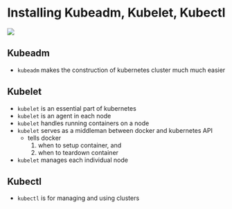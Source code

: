 # Installing Kubeadm, Kubelet, Kubectl

<img src="https://user-images.githubusercontent.com/6856382/221334390-a542a4f3-9967-46dc-a934-ee0a12ca3142.png">

## Kubeadm

- `kubeadm` makes the construction of kubernetes cluster much much easier

## Kubelet

- `kubelet` is an essential part of kubernetes
- `kubelet` is an agent in each node
- `kubelet` handles running containers on a node
- `kubelet` serves as a middleman between docker and kubernetes API
    - tells docker 
        1. when to setup container, and 
        2. when to teardown container
- `kubelet` manages each individual node

## Kubectl

- `kubectl` is for managing and using clusters

#